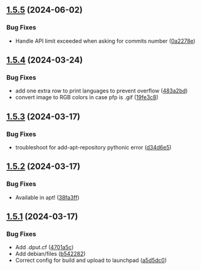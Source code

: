 ## [1.5.5](https://github.com/ghfetch/ghfetch/compare/v1.5.4...v1.5.5) (2024-06-02)


### Bug Fixes

* Handle API limit exceeded when asking for commits number ([0a2278e](https://github.com/ghfetch/ghfetch/commit/0a2278efa2380483903e6ff16356cd804016651f))



## [1.5.4](https://github.com/ghfetch/ghfetch/compare/v1.5.3...v1.5.4) (2024-03-24)


### Bug Fixes

* add one extra row to print languages to prevent overflow ([483a2bd](https://github.com/ghfetch/ghfetch/commit/483a2bdef09bf39bc5a67e1436a07cf01d107f1f))
* convert image to RGB colors in case pfp is .gif ([19fe3c8](https://github.com/ghfetch/ghfetch/commit/19fe3c895f41b66371aa474e768fac48c640f12f))



## [1.5.3](https://github.com/ghfetch/ghfetch/compare/v1.5.2...v1.5.3) (2024-03-17)


### Bug Fixes

* troubleshoot for add-apt-repository pythonic error ([d34d6e5](https://github.com/ghfetch/ghfetch/commit/d34d6e572fca522176ee2e6c6ec1c0b1a24dd226))



## [1.5.2](https://github.com/ghfetch/ghfetch/compare/v1.5.1...v1.5.2) (2024-03-17)


### Bug Fixes

* Available in apt! ([38fa3ff](https://github.com/ghfetch/ghfetch/commit/38fa3ff407ed1dc523bb8fe770949834f7c6c5ca))



## [1.5.1](https://github.com/ghfetch/ghfetch/compare/v1.5.0...v1.5.1) (2024-03-17)


### Bug Fixes

* Add .dput.cf ([4701a5c](https://github.com/ghfetch/ghfetch/commit/4701a5cb07f7ca5f6f36e3b979f220228c9b12df))
* Add debian/files ([b542282](https://github.com/ghfetch/ghfetch/commit/b542282d99e7dc17a56f0d970b26e45836428c21))
* Correct config for build and upload to launchpad ([a5d5dc0](https://github.com/ghfetch/ghfetch/commit/a5d5dc09f5b52b2fa8650d2719ef8a39ba32e34c))



